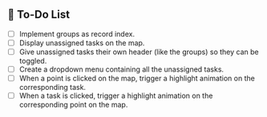## 📌 To-Do List

- [ ] Implement groups as record index.
- [ ] Display unassigned tasks on the map.
- [ ] Give unassigned tasks their own header (like the groups) so they can be toggled.
- [ ] Create a dropdown menu containing all the unassigned tasks.
- [ ] When a point is clicked on the map, trigger a highlight animation on the corresponding task.
- [ ] When a task is clicked, trigger a highlight animation on the corresponding point on the map.
